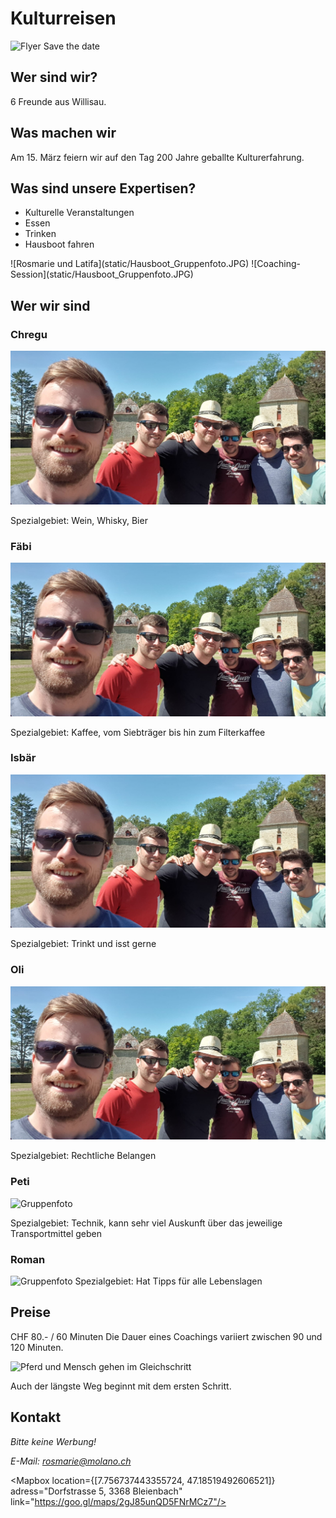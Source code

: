 <script>
    import Gallery from '$lib/components/Gallery.svelte';
    import Columns from '$lib/components/Columns.svelte';
    import ImgText from '$lib/components/ImgText.svelte';
    import Mapbox from '$lib/components/Mapbox.svelte';
</script>

# Kulturreisen

<ImgText>

![Flyer Save the date](static/200JahreKulturreisen_Savethedate.jpgg#size=95vw)

## Wer sind wir?

6 Freunde aus Willisau.

## Was machen wir

Am 15. März feiern wir auf den Tag 200 Jahre geballte Kulturerfahrung.

## Was sind unsere Expertisen?

- Kulturelle Veranstaltungen
- Essen
- Trinken
- Hausboot fahren

<Gallery>
![Rosmarie und Latifa](static/Hausboot_Gruppenfoto.JPG)
![Coaching-Session](static/Hausboot_Gruppenfoto.JPG)

</Gallery>

## Wer wir sind

<Columns>

<div class="hero">

### Chregu

![Gruppenfoto](static/Hausboot_Gruppenfoto.JPG#size=45vw)

Spezialgebiet: Wein, Whisky, Bier

</div>
<div class="hero">

### Fäbi

![Gruppenfoto](/static/Hausboot_Gruppenfoto.JPG#size=45vw)

Spezialgebiet: Kaffee, vom Siebträger bis hin zum Filterkaffee

</div>
<div class="hero">

### Isbär

![Gruppenfoto](/static/Hausboot_Gruppenfoto.JPG#size=45vw)

Spezialgebiet: Trinkt und isst gerne

</div>
<div class="hero">

### Oli

![Gruppenfoto](/static/Hausboot_Gruppenfoto.JPG#size=45vw)

Spezialgebiet: Rechtliche Belangen

</div>
<div class="hero">

### Peti

![Gruppenfoto](/static/Hausboot_Gruppenfoto.JPGsize=45vw)

Spezialgebiet: Technik, kann sehr viel Auskunft über das jeweilige Transportmittel geben

</div>
<div class="hero">

### Roman

![Gruppenfoto](//static/Hausboot_Gruppenfoto.JPG#size=45vw)
Spezialgebiet: Hat Tipps für alle Lebenslagen

</div>

</Columns>

## Preise

CHF 80.- / 60 Minuten
Die Dauer eines Coachings variiert zwischen 90 und 120 Minuten.

<ImgText>

![Pferd und Mensch gehen im Gleichschritt](/IMG_5747.jpg#size=95vw)

<figcaption>

Auch der längste Weg beginnt mit dem ersten Schritt.

</figcaption>

</ImgText>

## Kontakt

<address>
Bitte keine Werbung!<br>


E-Mail: [rosmarie@molano.ch](mailto:rosmarie@molano.ch)

</address>

<Mapbox location={[7.756737443355724, 47.18519492606521]} adress="Dorfstrasse 5, 3368 Bleienbach" link="https://goo.gl/maps/2gJ85unQD5FNrMCz7"/>
